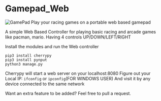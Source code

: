 # Gamepad_Web
![GamePad](http://pluspng.com/img-png/joystick-hd-png-joystick-png-file-512.png)
Play your racing games on a portable web based gamepad

A simple Web Based Controller for playing basic racing and arcade games like pacman, mario.
Having 4 controls UP/DOWN/LEFT/RIGHT

Install the modules
and run the Web controller
```
pip3 install cherrypy
pip3 install pynput
python3 manage.py
```
Cherrypy will start a web server on your localhost:8080
Figure out your Local IP:
```ifconfig``` or ```ipconfig```(FOR WINDOWS USER)
And visit it by any device connected to the same network

Want an extra feature to be added? Feel free to pull a request.
